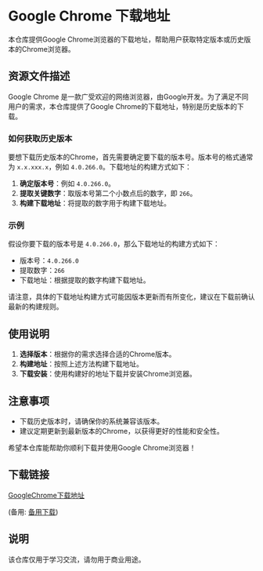 # Google Chrome 下载地址

本仓库提供Google Chrome浏览器的下载地址，帮助用户获取特定版本或历史版本的Chrome浏览器。

## 资源文件描述

Google Chrome 是一款广受欢迎的网络浏览器，由Google开发。为了满足不同用户的需求，本仓库提供了Google Chrome的下载地址，特别是历史版本的下载。

### 如何获取历史版本

要想下载历史版本的Chrome，首先需要确定要下载的版本号。版本号的格式通常为 `x.x.xxx.x`，例如 `4.0.266.0`。下载地址的构建方式如下：

1. **确定版本号**：例如 `4.0.266.0`。
2. **提取关键数字**：取版本号第二个小数点后的数字，即 `266`。
3. **构建下载地址**：将提取的数字用于构建下载地址。

### 示例

假设你要下载的版本号是 `4.0.266.0`，那么下载地址的构建方式如下：

- 版本号：`4.0.266.0`
- 提取数字：`266`
- 下载地址：根据提取的数字构建下载地址。

请注意，具体的下载地址构建方式可能因版本更新而有所变化，建议在下载前确认最新的构建规则。

## 使用说明

1. **选择版本**：根据你的需求选择合适的Chrome版本。
2. **构建地址**：按照上述方法构建下载地址。
3. **下载安装**：使用构建好的地址下载并安装Chrome浏览器。

## 注意事项

- 下载历史版本时，请确保你的系统兼容该版本。
- 建议定期更新到最新版本的Chrome，以获得更好的性能和安全性。

希望本仓库能帮助你顺利下载并使用Google Chrome浏览器！

## 下载链接
[GoogleChrome下载地址](https://pan.quark.cn/s/aeb970fedf06) 

(备用: [备用下载](https://pan.baidu.com/s/11zU6gx1-g6TK5I6Wq-Aa5A?pwd=1234))

## 说明

该仓库仅用于学习交流，请勿用于商业用途。
